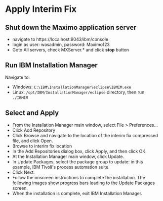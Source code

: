 # Apply Interim Fix

## Shut down the Maximo application server
- navigate to https://localhost:9043/ibm/console 
- login as user: wasadmin, password: Maximo123
- Goto All servers, check MXServer.* and click **stop** button

## Run IBM Installation Manager
Navigate to:
- Windows: ```C:\IBM\InstallationManager\eclipse\IBMIM.exe```
- Linux: ```/opt/IBM/InstallationManager/eclipse``` directory, then run ```./IBMIM```

## Select and Apply 
- From the Installation Manager main window, select File > Preferences...
- Click Add Repository
- Click Browse and navigate to the location of the interim fix compressed file, and click Open.
- Browse to interim fix location
- In the Add Repositories dialog box, click Apply, and then click OK.
- At the Installation Manager main window, click Update.
- In Update Packages, select the package group to update: in this example, IBM Tivoli's process automation suite.
- Click Next.
- Follow the onscreen instructions to complete the installation. The following images show progress bars leading to the Update Packages screen.
- When the installation is complete, exit IBM Installation Manager.
